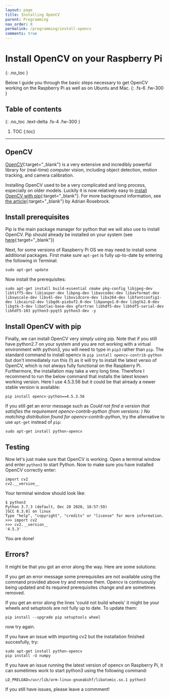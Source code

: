 ```yaml
---
layout: page
title: Installing OpenCV
parent: Programming
nav_order: 8
permalink: /programming/install-opencv
comments: true
---
```


# Install OpenCV on your Raspberry Pi
{: .no_toc }

Below I guide you through the basic steps necessary to get OpenCV working on the Raspberry Pi as well as on Ubuntu and Mac.
{: .fs-6 .fw-300 }

## Table of contents
{: .no_toc .text-delta .fs-4 .fw-300 }

1. TOC
{:toc}
---

## OpenCV
[OpenCV](https://opencv.org){:target="_blank"} is a very extensive and incredibly powerful library for (real-time) computer vision, including object detection, motion tracking, and camera calibration.

Installing OpenCV used to be a very complicated and long process, especially on older models. Luckily it is now relatively easy to [install OpenCV with pip](https://pypi.org/project/opencv-python){:target="_blank"}. For more background information, see [the article](https://www.pyimagesearch.com/2018/09/19/pip-install-opencv/){:target="_blank"} by Adrian Rosebrock.

## Install prerequisites
Pip is the main package manager for python that we will also use to install OpenCV. Pip should already be installed on your system (see [here](https://pip.pypa.io/en/stable/installing/){:target="_blank"})

Next, for some versions of Raspberry Pi OS we may need to install some additional packages. First make sure `apt-get` is fully up-to-date by entering the following in Terminal:

```
sudo apt-get update
```

Now install the prerequisites:

```
sudo apt-get install build-essential cmake pkg-config libjpeg-dev libtiff5-dev libjasper-dev libpng-dev libavcodec-dev libavformat-dev libswscale-dev libv4l-dev libxvidcore-dev libx264-dev libfontconfig1-dev libcairo2-dev libgdk-pixbuf2.0-dev libpango1.0-dev libgtk2.0-dev libgtk-3-dev libatlas-base-dev gfortran libhdf5-dev libhdf5-serial-dev libhdf5-103 python3-pyqt5 python3-dev -y
```

## Install OpenCV with pip
Finally, we can install OpenCV very simply using pip. Note that if you still have python2.7 on your system and you are not working with a virtual environment with python3, you will need to type in `pip3` rather than `pip`. The standard command to install opencv is `pip install opencv-contrib-python` but don't immediately run this (!) as it will try to install the latest versio of OpenCV, which is not always fully functional on the Raspberry Pi. Furthermore, the installation may take a very long time. Therefore I recommend to run the below command that installs the latest known working version. Here I use 4.5.3.56 but it could be that already a newer stable version is available:

```
pip install opencv-python==4.5.3.56
```

If you still get an error message such as *Could not find a version that satisfies the requirement opencv-contrib-python (from versions: ) No matching distribution found for opencv-contrib-python*, try the alternative to use `apt-get` instead of `pip`:

```
sudo apt-get install python-opencv
```

## Testing
Now let's just make sure that OpenCV is working. Open a terminal window and enter `python3` to start Python. Now to make sure you have installed OpenCV correctly enter:

```
import cv2
cv2.__version__
```

Your terminal window should look like:

```
$ python3
Python 3.7.3 (default, Dec 20 2020, 18:57:59)
[GCC 8.3.0] on linux
Type "help", "copyright", "credits" or "license" for more information.
>>> import cv2
>>> cv2.__version__
'4.5.3'
```
You are done!

## Errors?
It might be that you got an error along the way. Here are some solutions:

If you get an error message some prerequisites are not available using the command provided above try and remove them. Opencv is continuously being updated and its required prerequisites change and are sometimes removed.

If you get an error along the lines 'could not build wheels' it might be your wheels and setuptools are not fully up to date. To update them:

```
pip install --upgrade pip setuptools wheel
```

now try again.

If you have an issue with importing cv2 but the installation finished succesfully, try:

```
sudo apt-get install python-opencv
pip install -U numpy
```

If you have an issue running the latest version of opencv on Raspberry Pi, it can sometimes work to start python3 using the following command:
```
LD_PRELOAD=/usr/lib/arm-linux-gnueabihf/libatomic.so.1 python3
```

If you still have issues, please leave a commment!
